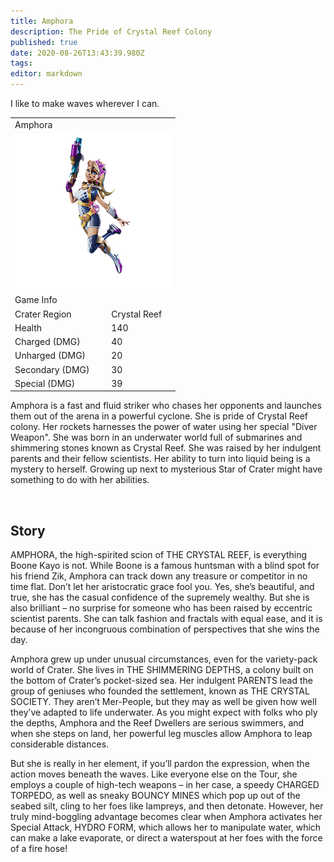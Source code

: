 ```yaml
---
title: Amphora
description: The Pride of Crystal Reef Colony
published: true
date: 2020-08-26T13:43:39.980Z
tags: 
editor: markdown
---
```


<!-- Begin Character Quote -->
<div class="title-quote">
  I like to make waves wherever I can.
</div>
<!-- End Character Quote -->

<!-- Begin Character Info Card -->
<div>
  <table class="infobox character">
    <tbody>
      <tr>
        <td class="group charname" colspan="2">Amphora</td>
      </tr>
      <tr class="charimg">
        <td colspan="2">
          <!-- href link to full size image of the character -->
          <!-- link format /characters/name/name_full_model.png -->
          <!-- They are already uploaded to the server -->
          <a class="spotlight" href="/characters/amphora/amphora_full_model.png">
            <!-- Always use 250x250 thumbnail for img src -->
            <!-- src format /characters/name/name_full_model-thumb.png -->
            <img src="/characters/amphora/amphora_full_model-thumb.png">
          </a>
        </td>
      </tr>
      <tr>
        <td class="group" colspan="2">Game Info</td>
      </tr>
      <tr class="charbody">
        <td class="charkey">Crater Region</td>
        <td class="charvalue">Crystal Reef</td></tr>
      <tr class="charbody">
        <td class="charkey">Health</td>
        <td class="charvalue">140</td>
      </tr>
      <tr class="charbody">
        <td class="charkey">Charged (DMG)</td>
        <td class="charvalue">40</td>
      </tr>
      <tr class="charbody">
        <td class="charkey">Unharged (DMG)</td>
        <td class="charvalue">20</td>
      </tr>
      <tr class="charbody">
        <td class="charkey">Secondary (DMG)</td>
        <td class="charvalue">30</td>
      </tr>
      <tr class="charbody">
        <td class="charkey">Special (DMG)</td>
        <td class="charvalue">39</td>
      </tr>
    </tbody>
  </table>
</div>
<!-- End of Character Info box -->

<!-- Begin Character Intro -->
<div>
  <p>Amphora is a fast and fluid striker who chases her opponents and launches them out of the arena in a powerful cyclone. She is pride of Crystal Reef colony. Her rockets harnesses the power of water using her special "Diver Weapon". She was born in an underwater world full of submarines and shimmering stones known as Crystal Reef. She was raised by her indulgent parents and their fellow scientists. Her ability to turn into liquid being is a mystery to herself. Growing up next to mysterious Star of Crater might have something to do with her abilities.</p>
</div>
<!-- End Character Intro -->

<br>

<!-- Begin Character Story -->
<div>
  <h2>Story</h2>
    <p>AMPHORA, the high-spirited scion of THE CRYSTAL REEF, is everything Boone Kayo is not. While Boone is a famous huntsman with a blind spot for his friend Zik, Amphora can track down any treasure or competitor in no time flat. Don’t let her aristocratic grace fool you. Yes, she’s beautiful, and true, she has the casual confidence of the supremely wealthy. But she is also brilliant – no surprise for someone who has been raised by eccentric scientist parents. She can talk fashion and fractals with equal ease, and it is because of her incongruous combination of perspectives that she wins the day.</p>
  <p>Amphora grew up under unusual circumstances, even for the variety-pack world of Crater. She lives in THE SHIMMERING DEPTHS, a colony built on the bottom of Crater’s pocket-sized sea. Her indulgent PARENTS lead the group of geniuses who founded the settlement, known as THE CRYSTAL SOCIETY. They aren’t Mer-People, but they may as well be given how well they’ve adapted to life underwater. As you might expect with folks who ply the depths, Amphora and the Reef Dwellers are serious swimmers, and when she steps on land, her powerful leg muscles allow Amphora to leap considerable distances.</p>
 <p>But she is really in her element, if you’ll pardon the expression, when the action moves beneath the waves. Like everyone else on the Tour, she employs a couple of high-tech weapons – in her case, a speedy CHARGED TORPEDO, as well as sneaky BOUNCY MINES which pop up out of the seabed silt, cling to her foes like lampreys, and then detonate. However, her truly mind-boggling advantage becomes clear when Amphora activates her Special Attack, HYDRO FORM, which allows her to manipulate water, which can make a lake evaporate, or direct a waterspout at her foes with the force of a fire hose!</p>
</div>
<!-- End Character Story -->

<br>

<!-- Begin Gallery -->
<!-- DO NOT TOUCH THE GALLERY, CONTACT SlackingVeteren IF YOU NEED TO CHANGE ANYTHING -->

<!--
<div>
  <h2>Gallery</h2>
  <br>
  <br>
  <div class="carousel slide" id="carouselIndicators" data-ride="carousel" data-interval="0">
    <ol class="carousel-indicators">
      <li class="carousel-indicators-list active" data-target="#carouselIndicators" data-slide-to="0"></li>
      <li class="carousel-indicators-list" data-target="#carouselIndicators" data-slide-to="1"></li>
      <li class="carousel-indicators-list" data-target="#carouselIndicators" data-slide-to="2"></li>
    </ol>
    <div class="carousel-inner">
      <div class="spotlight-group">
        <a class="spotlight carousel-item active" href="/characters/boone/boone_and_granpappy.png">
          <img src="/characters/boone/boone_and_granpappy-thumb.png" height="282px">
          <div class="carousel-caption">
            Boone with Ol' Granpappy
          </div>
        </a>
        <a class="spotlight carousel-item" href="/characters/boone/boone_and_zik.png">
          <img src="/characters/boone/boone_and_zik-thumb.png">
          <div class="carousel-caption">
            Boone and Zik
          </div>
        </a>
        <a class="spotlight carousel-item" href="/characters/boone/boone-outside-outpost.png">
          <img src="/characters/boone/boone-outside-outpost-w500.png">
          <div class="carousel-caption">
            Boone infront of his outpost
          </div>
        </a>
      </div>
    </div>
    <a class="carousel-control-prev" data-target="#carouselIndicators" role="button" data-slide="prev">
      <span class="carousel-control-prev-icon" aria-hidden="true"></span><span class="sr-only">Previous</span>
    </a>
    <a class="carousel-control-next" data-target="#carouselIndicators"
        role="button" data-slide="next">
      <span class="carousel-control-next-icon" aria-hidden="true"></span><span class="sr-only">Next</span>
    </a>
  </div>
</div>
-->
<!-- End Gallary -->
